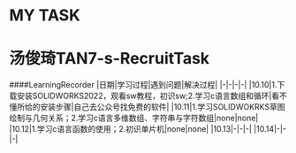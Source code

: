 # MY TASK
# 汤俊琦TAN7-s-RecruitTask
####LearningRecorder
|日期|学习过程|遇到问题|解决过程|
|-|-|-|-|
|10.10|1.下载安装SOLIDWORKS2022，观看sw教程，初识sw;2.学习c语言数组和循环|看不懂所给的安装步骤|自己去公众号找免费的软件|
|10.11|1.学习SOLIDWOKRKS草图绘制与几何关系；2.学习c语言多维数组、字符串与字符数组|none|none|
|10.12|1.学习c语言函数的使用；2.初识单片机|none|none|
|10.13|-|-|-|
|10.14|-|-|-|
